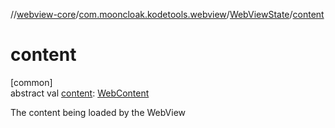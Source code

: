 //[webview-core](../../../index.md)/[com.mooncloak.kodetools.webview](../index.md)/[WebViewState](index.md)/[content](content.md)

# content

[common]\
abstract val [content](content.md): [WebContent](../-web-content/index.md)

The content being loaded by the WebView
